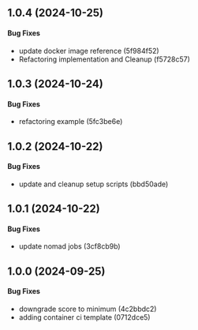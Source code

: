## 1.0.4 (2024-10-25)

#### Bug Fixes

* update docker image reference (5f984f52)
* Refactoring implementation and Cleanup (f5728c57)


## 1.0.3 (2024-10-24)

#### Bug Fixes

* refactoring example (5fc3be6e)


## 1.0.2 (2024-10-22)

#### Bug Fixes

* update and cleanup setup scripts (bbd50ade)


## 1.0.1 (2024-10-22)

#### Bug Fixes

* update nomad jobs (3cf8cb9b)


## 1.0.0 (2024-09-25)

#### Bug Fixes

* downgrade score to minimum (4c2bbdc2)
* adding container ci template (0712dce5)

